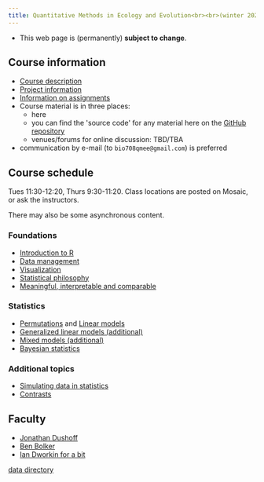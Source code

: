 ```yaml
---
title: Quantitative Methods in Ecology and Evolution<br><br>(winter 2024)
---
```


<!--- COMMENT
COMMENT -->

* This web page is (permanently) __subject to change__.

## Course information

- [Course description](admin/description.html)
- [Project information](admin/projects.html)
- [Information on assignments](admin/assignments.html)
- Course material is in three places:
   - here
   - you can find the 'source code' for any material here on the [GitHub repository](https://github.com/mac-theobio/QMEE)
   - venues/forums for online discussion: TBD/TBA
- communication by e-mail (to `bio708qmee@gmail.com`) is preferred

## Course schedule

Tues 11:30-12:20, Thurs 9:30-11:20. Class locations are posted on Mosaic, or ask the instructors.

There may also be some asynchronous content.

### Foundations

* [Introduction to R](topics/Introduction_to_R.html)
* [Data management](topics/Data_management.html) 
* [Visualization](topics/Visualization.html)
* [Statistical philosophy](topics/Statistical_philosophy.html)
* [Meaningful, interpretable and comparable](topics/MeaningInterpretCompare.html)

### Statistics

- [Permutations](topics/Permutations.html) and [Linear models](topics/Linear_models.html)
- [Generalized linear models (additional)](topics/Generalized_linear_models.html)
- [Mixed models (additional)](topics/Mixed_models.html)
- [Bayesian statistics](topics/Bayesian_statistics.html)

### Additional topics

- [Simulating data in statistics](topics/Simulations.html) 
- [Contrasts](topics/Contrasts.html) 

<!-- COMMENT

 TBD/TBA
- [Multivariate responses](Multivariate_responses.html)
- [Linear model parameters] (parameters.html) [Probably covered in LM topic now? 2024 Mar 19 (Tue)]
- [Penalized regression] (penalized.html)

-->

## Faculty

-   [Jonathan Dushoff](http://www.biology.mcmaster.ca/dushoff/)
-   [Ben Bolker](http://www.math.mcmaster.ca/~bolker/)
-   [Ian Dworkin for a bit](https://dworkinlab.github.io/)

[data directory](data/index.html)
